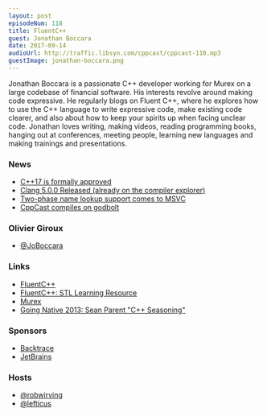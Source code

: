 ```yaml
---
layout: post
episodeNum: 118
title: FluentC++
guest: Jonathan Boccara
date: 2017-09-14
audioUrl: http://traffic.libsyn.com/cppcast/cppcast-118.mp3
guestImage: jonathan-boccara.png
---
```


Jonathan Boccara is a passionate C++ developer working for Murex on a large codebase of financial software. His interests revolve around making code expressive.
He regularly blogs on Fluent C++, where he explores how to use the C++ language to write expressive code, make existing code clearer, and also about how to keep your spirits up when facing unclear code.
Jonathan loves writing, making videos, reading programming books, hanging out at conferences, meeting people, learning new languages and making trainings and presentations.

### News ###

 - [C++17 is formally approved](https://herbsutter.com/2017/09/06/c17-is-formally-approved/)
 - [Clang 5.0.0 Released (already on the compiler explorer) ](http://releases.llvm.org/5.0.0/tools/clang/docs/ReleaseNotes.html)
 - [Two-phase name lookup support comes to MSVC](https://blogs.msdn.microsoft.com/vcblog/2017/09/11/two-phase-name-lookup-support-comes-to-msvc/)
 - [CppCast compiles on godbolt](http://godbolt.org/g/pqkxfY)
 
### Olivier Giroux ###

 - [@JoBoccara](https://twitter.com/JoBoccara)

### Links ###

 - [FluentC++](http://www.fluentcpp.com/)
 - [FluentC++: STL Learning Resource](https://www.fluentcpp.com/stl/)
 - [Murex](https://www.murex.com/)
 - [Going Native 2013: Sean Parent "C++ Seasoning"](https://channel9.msdn.com/Events/GoingNative/2013/Cpp-Seasoning)

### Sponsors ###

- [Backtrace](https://www.backtrace.io/cppcast)
- [JetBrains](https://www.jetbrains.com/cpp/?utm_source=cppcast&utm_medium=podcast&utm_content=cppcast-podcast&utm_campaign=cpp)

### Hosts ###

- [@robwirving](https://twitter.com/robwirving)
- [@lefticus](https://twitter.com/lefticus)